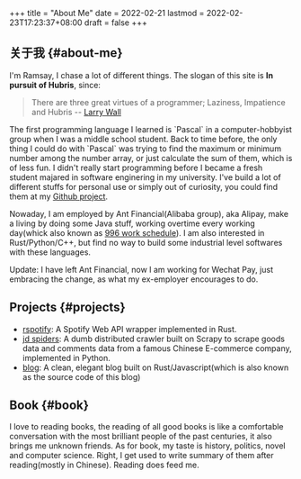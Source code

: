 +++
title = "About Me"
date = 2022-02-21
lastmod = 2022-02-23T17:23:37+08:00
draft = false
+++

## 关于我 {#about-me}

I'm Ramsay, I chase a lot of different things. The slogan of this site is ****In pursuit of Hubris****, since:

> There are three great virtues of a programmer; Laziness, Impatience and Hubris -- [Larry Wall](<https://en.wikipedia.org/wiki/Larry_Wall>)

The first programming language I learned is \`Pascal\` in a computer-hobbyist group when I was a middle school student. Back to time before, the only thing I could do with \`Pascal\` was trying to find the maximum or minimum number among the number array, or just calculate the sum of them, which is of less fun. I didn't really start programming before I became a fresh student majared in software enginering in my university. I've build a lot of different stuffs for personal use or simply out of curiosity, you could find them at my [Github project](<https://github.com/ramsayleung>).

Nowaday, I am employed by Ant Financial(Alibaba group), aka Alipay, make a living by doing some Java stuff, working overtime every working day(whick also known as [996 work schedule](<https://github.com/996icu/996.ICU>)). I am also interested in Rust/Python/C++, but find no way to build some industrial level softwares with these languages.

Update:
I have left Ant Financial,  now I am working for Wechat Pay, just embracing the change, as what my ex-employer encourages to do.


## Projects {#projects}

-   [rspotify](<https://github.com/ramsayleung/rspotify>): A Spotify Web API wrapper implemented in Rust.
-   [jd spiders](<https://github.com/ramsayleung/jd_spider>): A dumb distributed crawler built on Scrapy to scrape goods data and comments data from a famous Chinese E-commerce company, implemented in Python.
-   [blog](<https://github.com/ramsayleung/blog>): A clean, elegant blog built on Rust/Javascript(which is also known as the source code of this blog)


## Book {#book}

I love to reading books, the reading of all good books is like a comfortable conversation with the most brilliant people of the past centuries, it also brings me unknown friends. As for book, my taste is history, politics, novel and computer science. Right, I get used to write summary of them after reading(mostly in Chinese). Reading does feed me.
